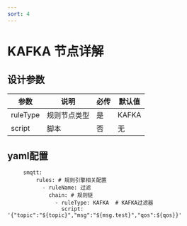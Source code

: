 ```yaml
---
sort: 4
---
```


# KAFKA 节点详解


## 设计参数

|  参数   | 说明  | 必传  |默认值  |
|  ----  | ----  |----  |----  |
| ruleType  | 规则节点类型 |是 |KAFKA  |
| script| 脚本 |否 |无  |


## yaml配置

   ```
        smqtt:
            rules: # 规则引擎相关配置
              - ruleName: 过滤
                chain: # 规则链
                  - ruleType: KAFKA  # KAFKA过滤器
                    script:  '{"topic":"${topic}","msg":"${msg.test}","qos":${qos}}'
   ```